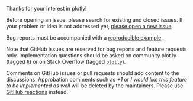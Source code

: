 Thanks for your interest in plotly!

Before opening an issue, please search for existing and closed issues. If your problem or idea is not addressed yet, [please open a new issue](https://github.com/ropensci/plotly/issues/new).

Bug reports must be accompanied with a [reproducible example](http://stackoverflow.com/questions/5963269/how-to-make-a-great-r-reproducible-example).

Note that GitHub issues are reserved for bug reports and feature requests only. Implementation questions should be asked on community.plot.ly (tagged [`R`](http://community.plot.ly/c/api/r)) or on Stack Overflow (tagged [`plotly`](https://stackoverflow.com/questions/tagged/plotly)).

Comments on GitHub issues or pull requests should add content to the discussions. Approbation comments such as *+1* or *I would like this feature to be implemented as well* will be deleted by the maintainers. Please use [GitHub reactions](https://github.com/blog/2119-add-reactions-to-pull-requests-issues-and-comments) instead.
